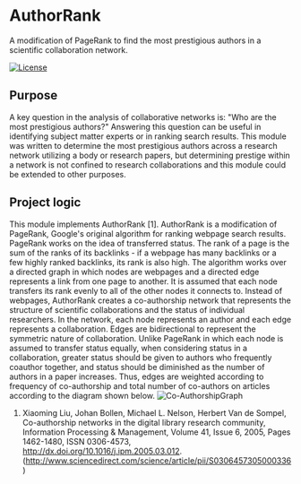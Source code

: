 # AuthorRank
A modification of PageRank to find the most prestigious authors in a scientific collaboration network.

[![License](https://img.shields.io/github/license/adidier17/AuthorRank)](https://opensource.org/licenses/MIT)

## Purpose
A key question in the analysis of collaborative networks is: "Who are the most prestigious authors?" Answering this question can be useful in identifying subject matter experts or in ranking search results. This module was written to determine the most prestigious authors across a research network utilizing a body or research papers, but determining prestige within a network is not confined to research collaborations and this module could be extended to other purposes. 

## Project logic
This module implements AuthorRank [1]. AuthorRank is a modification of PageRank, Google's original algorithm for ranking webpage search results. PageRank works on the idea of transferred status. The rank of a page is the sum of the ranks of
its backlinks - if a webpage has many backlinks or a few highly ranked backlinks, its rank is also
high. The algorithm works over a directed graph in which nodes are webpages and a directed edge
represents a link from one page to another. It is assumed that each node transfers its
rank evenly to all of the other nodes it connects to. Instead of webpages, AuthorRank creates a
co-authorship network that represents the structure of scientific collaborations and the status
of individual researchers. In the network, each node represents an author and each edge
represents a collaboration. Edges are bidirectional to represent the symmetric nature of
collaboration. Unlike PageRank in which each node is assumed to transfer status equally, when
considering status in a collaboration, greater status should be given to authors who frequently
coauthor together, and status should be diminished as the number of authors in a paper
increases. Thus, edges are weighted according to frequency of co-authorship and total number
of co-authors on articles according to the diagram shown below.
![Co-AuthorshipGraph](https://github.com/adidier17/AuthorRank/blob/master/Co-AuthorshipGraph.JPG)


1. Xiaoming Liu, Johan Bollen, Michael L. Nelson, Herbert Van de Sompel, Co-authorship networks in the digital library research community, Information Processing & Management, Volume 41, Issue 6, 2005, Pages 1462-1480, ISSN 0306-4573, http://dx.doi.org/10.1016/j.ipm.2005.03.012.
(http://www.sciencedirect.com/science/article/pii/S0306457305000336)

